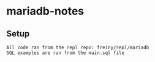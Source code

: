 # mariadb-notes

## Setup
	All code ran from the repl repo: freiny/repl/mariadb
	SQL examples are ran from the main.sql file
